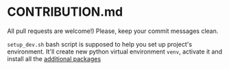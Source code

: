 # CONTRIBUTION.md

All pull requests are welcome!)
Please, keep your commit messages clean.

`setup_dev.sh` bash script is supposed to help you set up project's environment.
It'll create new python virtual environment `venv`, activate it and install all
the [additional packages](requirements.txt)

